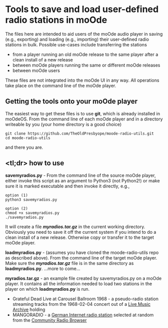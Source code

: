 # Tools to save and load user-defined radio stations in moOde

The files here are intended to aid users of the moOde audio player in saving (e.g., exporting) and loading (e.g., importing) their user-defined radio stations in bulk. Possible use-cases include transferring the stations
* from a player running an old moOde release to the same player after a clean install of a new release
* between moOde players running the same or different moOde releases
* between moOde users

These files are not integrated into the moOde UI in any way. All operations take place on the command line of the moOde player.

## Getting the tools onto your moOde player

The easiest way to get these files is to use **git**, which is already installed in moOdeOS. From the command line of each moOde player and in a directory writeable by you (your home directory is a good choice)
```
git clone https://github.com/TheOldPresbyope/moode-radio-utils.git
cd moode-radio-utils
```
and there you are.

## <tl;dr> how to use

**savemyradios.py** - From the command line of the source moOde player, either invoke this script as an argument to Python3 (not Python2!) or make sure it is marked executable and then invoke it directly, e.g.,
```
option (1)
python3 savemyradios.py

option (2)
chmod +x savemyradios.py
./savemyradios.py
```
It will create a file ***myradios.tar.gz*** in the current working directory. Obviously you need to save it off the current system if you intend to do a clean install of a new release. Otherwise copy or transfer it to the target moOde player. 

**loadmyradios.py** - (assumes you have cloned the moode-radio-utils repo as described above). From the command line of the target moOde player. Make sure the ***myradios.tar.gz*** file is in the same directory as **loadmyradios.py**.
...more to come...

**myradios.tar.gz** - an example file created by savemyradios.py on a moOde player. It contains all the information needed to load two stations in the player on which **loadmyradios.py** is run.

* Grateful Dead Live at Carousel Ballroom 1968 - a pseudo-radio station streaming tracks from the 1968-02-04 concert out of a [Live Music Archive](https://archive.org/details/gd1968-02-14.sbd.douglas-cleef.2267.shnf) holding
* MANGORADIO - a [German Internet radio station](https://mangoradio.de/) selected at random from the [Community Radio Browser]( http://www.radio-browser.info/gui/#!/)
